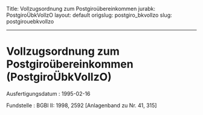 Title: Vollzugsordnung zum Postgiroübereinkommen
jurabk: PostgiroÜbkVollzO
layout: default
origslug: postgiro_bkvollzo
slug: postgirouebkvollzo

---

# Vollzugsordnung zum Postgiroübereinkommen (PostgiroÜbkVollzO)

Ausfertigungsdatum
:   1995-02-16

Fundstelle
:   BGBl II: 1998, 2592 [Anlagenband zu Nr. 41, 315]


